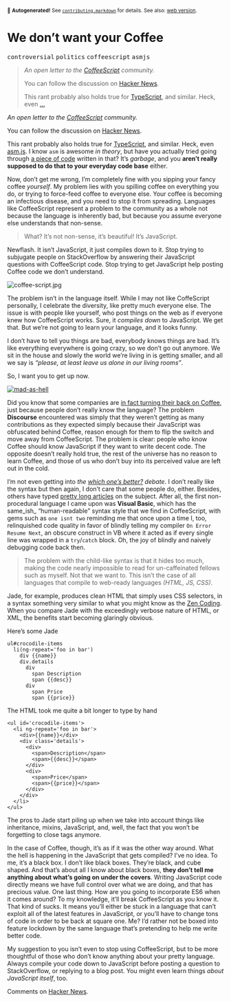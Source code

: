 <sub>&#x1F6A8; <strong>Autogenerated!</strong> See <a href="https://github.com/ponyfoo/articles/tree/noindex/contributing.markdown"><code>contributing.markdown</code></a> for details. See also: <a href="https://ponyfoo.com/articles/we-dont-want-your-coffee">web version</a>.</sub>

<a href="https://ponyfoo.com/articles/we-dont-want-your-coffee"><div></div></a>

<h1>We don&#x2019;t want your Coffee</h1>

<p><kbd>controversial</kbd> <kbd>politics</kbd> <kbd>coffeescript</kbd> <kbd>asmjs</kbd></p>

<blockquote><p><em>An open letter to the <a href="http://coffeescript.org/" target="_blank">CoffeeScript</a> community.</em></p><p>You can follow the discussion on <a href="https://news.ycombinator.com/item?id=6461166" target="_blank">Hacker News</a>.</p> <p>This rant probably also holds true for <a href="http://www.typescriptlang.org/" target="_blank">TypeScript</a>, and similar. Heck, even <a href="http://kripken.github.io/mloc_emscripten_talk" target="_blank">&#x2026;</a></p></blockquote>

<div><p><em>An open letter to the <a href="http://coffeescript.org/" target="_blank">CoffeeScript</a> community.</em></p></div>

<div></div>

<div><p>You can follow the discussion on <a href="https://news.ycombinator.com/item?id=6461166" target="_blank">Hacker News</a>.</p> <p>This rant probably also holds true for <a href="http://www.typescriptlang.org/" target="_blank">TypeScript</a>, and similar. Heck, even <a href="http://kripken.github.io/mloc_emscripten_talk" target="_blank">asm.js</a>. I know <code class="md-code md-code-inline">asm</code> is awesome <em>in theory</em>, but have you actually tried going through <a href="https://github.com/srijs/rusha/blob/master/rusha.js#L186" target="_blank">a piece of code</a> written in that? It&#x2019;s <em>garbage</em>, and you <strong>aren&#x2019;t really supposed to do that to your everyday code base</strong> either.</p> <p>Now, don&#x2019;t get me wrong, I&#x2019;m completely fine with you sipping your fancy coffee <em>yourself</em>. My problem lies with you spilling coffee on everything you do, or trying to force-feed coffee to everyone else. Your coffee is becoming an infectious disease, and you need to stop it from spreading. Languages like CoffeeScript represent a problem to the community as a whole not because the language is inherently bad, but because you assume everyone else understands that non-sense.</p> <blockquote> <p>What? It&#x2019;s not non-sense, it&#x2019;s beautiful! It&#x2019;s JavaScript.</p> </blockquote> <p>Newflash. It isn&#x2019;t JavaScript, it just compiles down to it. Stop trying to subjugate people on StackOverflow by answering their JavaScript questions with CoffeeScript code. Stop trying to get JavaScript help posting Coffee code we don&#x2019;t understand.</p></div>

<div><p><img alt="coffee-script.jpg" title="The dreaded CoffeeScript" class="" src="https://i.imgur.com/KLkLxBC.jpg"></p> <p>The problem isn&#x2019;t in the language itself. While I may not like CoffeScript personally, I celebrate the diversity, like pretty much everyone else. The issue is with people like yourself, who post things on the web as if everyone knew how CoffeeScript works. Sure, it <em>compiles down</em> to JavaScript. We get that. But we&#x2019;re not going to learn your language, and it looks funny.</p> <p>I don&#x2019;t have to tell you things are bad, everybody knows things are bad. It&#x2019;s like everything everywhere is going crazy, so we don&#x2019;t go out anymore. We sit in the house and slowly the world we&#x2019;re living in is getting smaller, and all we say is <em>&#x201C;please, at least leave us alone in our living rooms&#x201D;</em>.</p> <p>So, I want you to get up now.</p> <p><a href="http://www.youtube.com/watch?v=WINDtlPXmmE" target="_blank" aria-label="Mad As Hell - Network"><img alt="mad-as-hell" class="" src="https://img.youtube.com/vi/WINDtlPXmmE/hqdefault.jpg"></a></p> <p>Did you know that some companies are <a href="http://meta.discourse.org/t/is-it-better-for-discourse-to-use-javascript-or-coffeescript/3153" target="_blank" aria-label="Is it better for Discourse to use JavaScript or CoffeeScript?">in fact turning their back on Coffee</a>, just because people don&#x2019;t really know the language? The problem <strong>Discourse</strong> encountered was simply that they weren&#x2019;t getting as many contributions as they expected simply because their JavaScript was obfuscated behind Coffee, reason enough for them to flip the switch and move away from CoffeeScript. The problem is clear: people who know Coffee should know JavaScript if they want to write decent code. The opposite doesn&#x2019;t really hold true, the rest of the universe has no reason to learn Coffee, and those of us who don&#x2019;t buy into its perceived value are left out in the cold.</p> <p>I&#x2019;m not even getting into <em>the <a href="http://wekeroad.com/2012/03/21/coffeescript-or-straight-up-js-i-suck-either-way" target="_blank" aria-label="CoffeeScript or Straight Up Javascript? It&apos;s Decision Time">which one&#x2019;s better?</a> debate</em>. I don&#x2019;t really like the syntax but then again, I don&#x2019;t care that some people do, either. Besides, others have typed <a href="http://ryanflorence.com/2011/case-against-coffeescript/" target="_blank" aria-label="Case Against CoffeeScript">pretty long articles</a> on the subject. After all, the first non-procedural language I came upon was <strong>Visual Basic</strong>, which has the same_ish_ &#x201C;human-readable&#x201D; syntax style that we find in CoffeeScript, with gems such as <code class="md-code md-code-inline">one isnt two</code> reminding me that once upon a time I, too, relinquished code quality in favor of blindly telling my compiler <code class="md-code md-code-inline">On Error Resume Next</code>, an obscure construct in VB where it acted as if every single line was wrapped in a <code class="md-code md-code-inline">try</code>/<code class="md-code md-code-inline">catch</code> block. Oh, the joy of blindly and naively debugging code back then.</p> <blockquote> <p>The problem with the child-like syntax is that it hides too much, making the code nearly impossible to read for un-caffeinated fellows such as myself. Not that we want to. This isn&#x2019;t the case of all languages that compile to web-ready languages <em>(HTML, JS, CSS)</em>.</p> </blockquote> <p>Jade, for example, produces clean HTML that simply uses CSS selectors, in a syntax something very similar to what you might know as the <a href="http://coding.smashingmagazine.com/2009/11/21/zen-coding-a-new-way-to-write-html-code/" target="_blank">Zen Coding</a>. When you compare Jade with the exceedingly verbose nature of HTML, or XML, the benefits start becoming glaringly obvious.</p> <p>Here&#x2019;s some Jade</p> <pre class="md-code-block"><code class="md-code md-lang-css">ul#crocodile-items
  li(ng-repeat=&apos;foo in bar&apos;)
    div {{name}}
    div.details
      div
        span Description
        span {{desc}}
      div
        span Price
        span {{price}}
</code></pre> <p>The HTML took me quite a bit longer to type by hand</p> <pre class="md-code-block"><code class="md-code md-lang-xml"><span class="md-code-tag">&lt;<span class="md-code-title">ul</span> <span class="md-code-attribute">id</span>=<span class="md-code-value">&apos;crocodile-items&apos;</span>&gt;</span>
  <span class="md-code-tag">&lt;<span class="md-code-title">li</span> <span class="md-code-attribute">ng-repeat</span>=<span class="md-code-value">&apos;foo in bar&apos;</span>&gt;</span>
    <span class="md-code-tag">&lt;<span class="md-code-title">div</span>&gt;</span>{{name}}<span class="md-code-tag">&lt;/<span class="md-code-title">div</span>&gt;</span>
    <span class="md-code-tag">&lt;<span class="md-code-title">div</span> <span class="md-code-attribute">class</span>=<span class="md-code-value">&apos;details&apos;</span>&gt;</span>
      <span class="md-code-tag">&lt;<span class="md-code-title">div</span>&gt;</span>
        <span class="md-code-tag">&lt;<span class="md-code-title">span</span>&gt;</span>Description<span class="md-code-tag">&lt;/<span class="md-code-title">span</span>&gt;</span>
        <span class="md-code-tag">&lt;<span class="md-code-title">span</span>&gt;</span>{{desc}}<span class="md-code-tag">&lt;/<span class="md-code-title">span</span>&gt;</span>
      <span class="md-code-tag">&lt;/<span class="md-code-title">div</span>&gt;</span>
      <span class="md-code-tag">&lt;<span class="md-code-title">div</span>&gt;</span>
        <span class="md-code-tag">&lt;<span class="md-code-title">span</span>&gt;</span>Price<span class="md-code-tag">&lt;/<span class="md-code-title">span</span>&gt;</span>
        <span class="md-code-tag">&lt;<span class="md-code-title">span</span>&gt;</span>{{price}}<span class="md-code-tag">&lt;/<span class="md-code-title">span</span>&gt;</span>
      <span class="md-code-tag">&lt;/<span class="md-code-title">div</span>&gt;</span>
    <span class="md-code-tag">&lt;/<span class="md-code-title">div</span>&gt;</span>
  <span class="md-code-tag">&lt;/<span class="md-code-title">li</span>&gt;</span>
<span class="md-code-tag">&lt;/<span class="md-code-title">ul</span>&gt;</span>
</code></pre> <p>The pros to Jade start piling up when we take into account things like inheritance, mixins, JavaScript, and, well, the fact that you won&#x2019;t be forgetting to close tags anymore.</p> <p>In the case of Coffee, though, it&#x2019;s as if it was the other way around. What the hell is happening in the JavaScript that gets compiled? I&#x2019;ve no idea. To me, it&#x2019;s a black box. I don&#x2019;t like black boxes. They&#x2019;re black, and cube shaped. And that&#x2019;s about all I know about black boxes, <strong>they don&#x2019;t tell me anything about what&#x2019;s going on under the covers</strong>. Writing JavaScript code directly means we have full control over what we are doing, and that has precious value. One last thing. How are you going to incorporate ES6 when it comes around? To my knowledge, it&#x2019;ll break CoffeeScript as you know it. That kind of sucks. It means you&#x2019;ll either be stuck in a language that can&#x2019;t exploit all of the latest features in JavaScript, or you&#x2019;ll have to change tons of code in order to be back at square one. Me? I&#x2019;d rather not be boxed into feature lockdown by the same language that&#x2019;s pretending to help me write better code.</p> <p>My suggestion to you isn&#x2019;t even to stop using CoffeeScript, but to be more thoughtful of those who don&#x2019;t know anything about your pretty language. Always compile your code down to JavaScript before posting a question to StackOverflow, or replying to a blog post. You might even learn things <em>about JavaScript itself</em>, too.</p> <p>Comments on <a href="https://news.ycombinator.com/item?id=6461166" target="_blank" aria-label="HN: We don&apos;t want your coffeescript">Hacker News</a>.</p></div>

